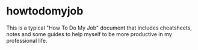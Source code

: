 # howtodomyjob
This is a typical "How To Do My Job" document that includes cheatsheets, notes and some guides to help myself to be more productive in my professional life. 

